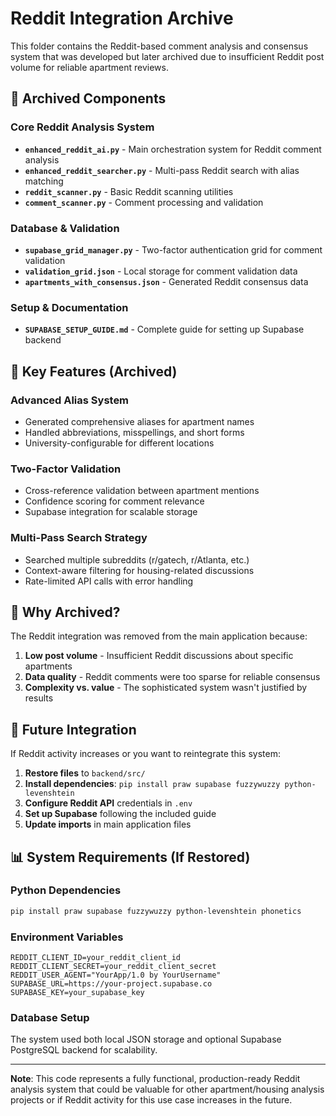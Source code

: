 # Reddit Integration Archive

This folder contains the Reddit-based comment analysis and consensus system that was developed but later archived due to insufficient Reddit post volume for reliable apartment reviews.

## 📁 Archived Components

### Core Reddit Analysis System
- **`enhanced_reddit_ai.py`** - Main orchestration system for Reddit comment analysis
- **`enhanced_reddit_searcher.py`** - Multi-pass Reddit search with alias matching
- **`reddit_scanner.py`** - Basic Reddit scanning utilities
- **`comment_scanner.py`** - Comment processing and validation

### Database & Validation
- **`supabase_grid_manager.py`** - Two-factor authentication grid for comment validation
- **`validation_grid.json`** - Local storage for comment validation data
- **`apartments_with_consensus.json`** - Generated Reddit consensus data

### Setup & Documentation
- **`SUPABASE_SETUP_GUIDE.md`** - Complete guide for setting up Supabase backend

## 🔧 Key Features (Archived)

### Advanced Alias System
- Generated comprehensive aliases for apartment names
- Handled abbreviations, misspellings, and short forms
- University-configurable for different locations

### Two-Factor Validation
- Cross-reference validation between apartment mentions
- Confidence scoring for comment relevance
- Supabase integration for scalable storage

### Multi-Pass Search Strategy
- Searched multiple subreddits (r/gatech, r/Atlanta, etc.)
- Context-aware filtering for housing-related discussions
- Rate-limited API calls with error handling

## 🚫 Why Archived?

The Reddit integration was removed from the main application because:
1. **Low post volume** - Insufficient Reddit discussions about specific apartments
2. **Data quality** - Reddit comments were too sparse for reliable consensus
3. **Complexity vs. value** - The sophisticated system wasn't justified by results

## 🔄 Future Integration

If Reddit activity increases or you want to reintegrate this system:

1. **Restore files** to `backend/src/`
2. **Install dependencies**: `pip install praw supabase fuzzywuzzy python-levenshtein`
3. **Configure Reddit API** credentials in `.env`
4. **Set up Supabase** following the included guide
5. **Update imports** in main application files

## 📊 System Requirements (If Restored)

### Python Dependencies
```bash
pip install praw supabase fuzzywuzzy python-levenshtein phonetics
```

### Environment Variables
```env
REDDIT_CLIENT_ID=your_reddit_client_id
REDDIT_CLIENT_SECRET=your_reddit_client_secret
REDDIT_USER_AGENT="YourApp/1.0 by YourUsername"
SUPABASE_URL=https://your-project.supabase.co
SUPABASE_KEY=your_supabase_key
```

### Database Setup
The system used both local JSON storage and optional Supabase PostgreSQL backend for scalability.

---

**Note**: This code represents a fully functional, production-ready Reddit analysis system that could be valuable for other apartment/housing analysis projects or if Reddit activity for this use case increases in the future.
